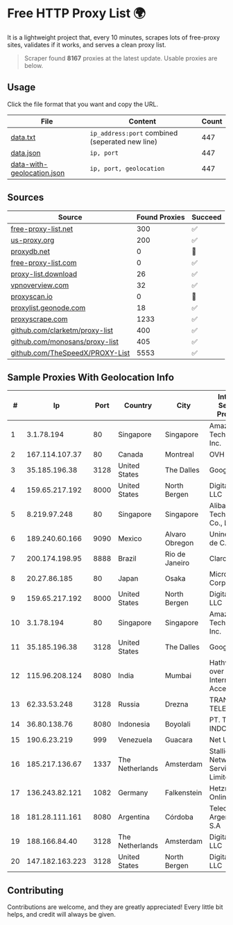 
# Free HTTP Proxy List 🌍

It is a lightweight project that, every 10 minutes, scrapes lots of free-proxy sites, validates if it works, and serves a clean proxy list.


> Scraper found **8167** proxies at the latest update. Usable proxies are below.

## Usage

Click the file format that you want and copy the URL.


|File|Content|Count|
|----|-------|-----|
|[data.txt](https://raw.githubusercontent.com/themiralay/Proxy-List-World/master/data.txt)|`ip_address:port` combined (seperated new line)|447|
|[data.json](https://raw.githubusercontent.com/themiralay/Proxy-List-World/master/data.json)|`ip, port`|447|
|[data-with-geolocation.json](https://raw.githubusercontent.com/themiralay/Proxy-List-World/master/data-with-geolocation.json)|`ip, port, geolocation`|447|

## Sources

|Source|Found Proxies|Succeed|
|------|-------------|-------|
|[free-proxy-list.net](https://free-proxy-list.net)|300|✅|
|[us-proxy.org](https://www.us-proxy.org)|200|✅|
|[proxydb.net](http://proxydb.net)|0|🚫|
|[free-proxy-list.com](https://free-proxy-list.com/?page=&port=&type%5B%5D=http&type%5B%5D=https&up_time=0&search=Search)|0|✅|
|[proxy-list.download](https://www.proxy-list.download/HTTP)|26|✅|
|[vpnoverview.com](https://vpnoverview.com/privacy/anonymous-browsing/free-proxy-servers)|32|✅|
|[proxyscan.io](https://www.proxyscan.io)|0|🚫|
|[proxylist.geonode.com](https://proxylist.geonode.com/api/proxy-list?limit=300&page=1&sort_by=lastChecked&sort_type=desc&protocols=http,https)|18|✅|
|[proxyscrape.com](https://api.proxyscrape.com/v2/?request=displayproxies&protocol=http&timeout=10000&country=all&ssl=all&anonymity=all)|1233|✅|
|[github.com/clarketm/proxy-list](https://raw.githubusercontent.com/clarketm/proxy-list/master/proxy-list-raw.txt)|400|✅|
|[github.com/monosans/proxy-list](https://raw.githubusercontent.com/monosans/proxy-list/main/proxies/http.txt)|405|✅|
|[github.com/TheSpeedX/PROXY-List](https://raw.githubusercontent.com/TheSpeedX/PROXY-List/master/http.txt)|5553|✅|


## Sample Proxies With Geolocation Info

|#|Ip|Port|Country|City|Internet Service Provider|
|-|--|----|-------|----|-------------------------|
|1|3.1.78.194|80|Singapore|Singapore|Amazon Technologies Inc.|
|2|167.114.107.37|80|Canada|Montreal|OVH SAS|
|3|35.185.196.38|3128|United States|The Dalles|Google LLC|
|4|159.65.217.192|8000|United States|North Bergen|DigitalOcean, LLC|
|5|8.219.97.248|80|Singapore|Singapore|Alibaba (US) Technology Co., Ltd.|
|6|189.240.60.166|9090|Mexico|Alvaro Obregon|Uninet S.A. de C.V.|
|7|200.174.198.95|8888|Brazil|Rio de Janeiro|Claro S.A|
|8|20.27.86.185|80|Japan|Osaka|Microsoft Corporation|
|9|159.65.217.192|8000|United States|North Bergen|DigitalOcean, LLC|
|10|3.1.78.194|80|Singapore|Singapore|Amazon Technologies Inc.|
|11|35.185.196.38|3128|United States|The Dalles|Google LLC|
|12|115.96.208.124|8080|India|Mumbai|Hathway IP over Cable Internet Access|
|13|62.33.53.248|3128|Russia|Drezna|TRANS-TELECOM|
|14|36.80.138.76|8080|Indonesia|Boyolali|PT. TELKOM INDONESIA|
|15|190.6.23.219|999|Venezuela|Guacara|Net Uno|
|16|185.217.136.67|1337|The Netherlands|Amsterdam|Stallion Network Services Limited|
|17|136.243.82.121|1082|Germany|Falkenstein|Hetzner Online GmbH|
|18|181.28.111.161|8080|Argentina|Córdoba|Telecom Argentina S.A|
|19|188.166.84.40|3128|The Netherlands|Amsterdam|DigitalOcean, LLC|
|20|147.182.163.223|3128|United States|North Bergen|DigitalOcean, LLC|



## Contributing

Contributions are welcome, and they are greatly appreciated! Every
little bit helps, and credit will always be given.

